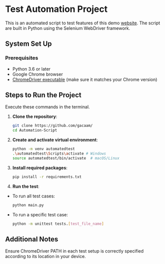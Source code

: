 # Test Automation Project
This is an automated script to test features of this demo [website](https://www.demoblaze.com/index.html). The script are built in Python using the Selenium WebDriver framework.

## System Set Up
### Prerequisites
- Python 3.6 or later
- Google Chrome browser
- [ChromeDriver executable](https://sites.google.com/chromium.org/driver/downloads?authuser=0) (make sure it matches your Chrome version)

## Steps to Run the Project
Execute these commands in the terminal.

1. **Clone the repository**:
    ```sh
    git clone https://github.com/gacaam/
    cd Automation-Script
    ```

2. **Create and activate virtual environment**:
    ```sh
    python -m venv automatedtest
    .\automatedtest\Scripts\activate # Windows
    source automatedtest/bin/activate  # macOS/Linux
    ```
3. **Install required packages**:
    ```sh
    pip install -r requirements.txt
    ```

4. **Run the test**:
- To run all test cases:
    ```sh
    python main.py
    ```
- To run a specific test case:
    ```sh
    python -m unittest tests.[test_file_name]
    ```

## Additional Notes
Ensure ChromeDriver PATH in each test setup is correctly specified according to its location in your device.
